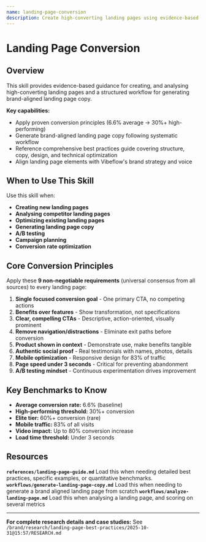 ```yaml
---
name: landing-page-conversion
description: Create high-converting landing pages using evidence-based best practices from industry research. This skill should be used when designing or optimizing landing pages, generating landing page copy, or applying conversion optimization principles. Includes comprehensive guide synthesized from 3 authoritative sources (Unbounce, Mailchimp) and workflow for generating brand-aligned landing page copy.
---
```


# Landing Page Conversion

## Overview

This skill provides evidence-based guidance for creating, and analysing high-converting landing pages and a structured workflow for generating brand-aligned landing page copy.

**Key capabilities:**
- Apply proven conversion principles (6.6% average → 30%+ high-performing)
- Generate brand-aligned landing page copy following systematic workflow
- Reference comprehensive best practices guide covering structure, copy, design, and technical optimization
- Align landing page elements with Vibeflow's brand strategy and voice

## When to Use This Skill

Use this skill when:
- **Creating new landing pages**
- **Analysing competitor landing pages** 
- **Optimizing existing landing pages**
- **Generating landing page copy** 
- **A/B testing**
- **Campaign planning**
- **Conversion rate optimization**

## Core Conversion Principles

Apply these **9 non-negotiable requirements** (universal consensus from all sources) to every landing page:

1. **Single focused conversion goal** - One primary CTA, no competing actions
2. **Benefits over features** - Show transformation, not specifications
3. **Clear, compelling CTAs** - Descriptive, action-oriented, visually prominent
4. **Remove navigation/distractions** - Eliminate exit paths before conversion
5. **Product shown in context** - Demonstrate use, make benefits tangible
6. **Authentic social proof** - Real testimonials with names, photos, details
7. **Mobile optimization** - Responsive design for 83% of traffic
8. **Page speed under 3 seconds** - Critical for preventing abandonment
9. **A/B testing mindset** - Continuous experimentation drives improvement

## Key Benchmarks to Know

- **Average conversion rate:** 6.6% (baseline)
- **High-performing threshold:** 30%+ conversion
- **Elite tier:** 60%+ conversion (rare)
- **Mobile traffic:** 83% of all visits
- **Video impact:** Up to 80% conversion increase
- **Load time threshold:** Under 3 seconds

## Resources

**`references/landing-page-guide.md`** Load this when needing detailed best practices, specific examples, or quantitative benchmarks.
**`workflows/generate-landing-page-copy.md`** Load this when needing to generate a brand aligned landing page from scratch
**`workflows/analyze-landing-page.md`** Load this when analysing a landing page, and scoring on several metrics

---

**For complete research details and case studies:** See `/brand/research/landing-page-best-practices/2025-10-31@15:57/RESEARCH.md`
